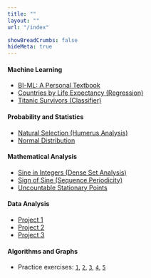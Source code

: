 ```yaml
---
title: ""
layout: ""
url: "/index"

showBreadCrumbs: false
hideMeta: true
---
```


#### Machine Learning
* [BI-ML: A Personal Textbook](/host/ml/textbook/main.pdf)
* [Countries by Life Expectancy (Regression)](/host/ml/projects/life_expectancy.html)
* [Titanic Survivors (Classifier)](/host/ml/projects/titanic.html)

#### Probability and Statistics
* [Natural Selection (Humerus Analysis)](/host/pst/analysis.html)
* [Normal Distribution](/host/pst/norm.html)

#### Mathematical Analysis
* [Sine in Integers (Dense Set Analysis)](/host/ma/sin-everywhere-dense/main.pdf)
* [Sign of Sine (Sequence Periodicity)](/host/ma/sgn-sin-int-periodicity/main.pdf)
* [Uncountable Stationary Points](/host/ma/inf-saddles/main.pdf)

#### Data Analysis
* [Project 1](/host/viz/01/index.html)
* [Project 2](/host/viz/02/index.html)
* [Project 3](/host/viz/03/index.html)

#### Algorithms and Graphs
* Practice exercises:
[`1`](/host/ag/01.pdf),
[`2`](/host/ag/02.pdf),
[`3`](/host/ag/03.pdf),
[`4`](/host/ag/04.pdf),
[`5`](/host/ag/05.pdf)